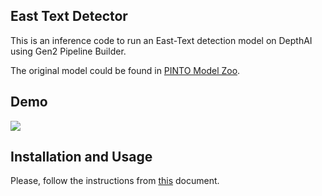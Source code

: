## East Text Detector

This is an inference code to run an East-Text detection model on DepthAI using Gen2 Pipeline Builder.

The original model could be found in [PINTO Model Zoo](https://github.com/PINTO0309/PINTO_model_zoo).

## Demo

![](demo.gif)

## Installation and Usage

Please, follow the instructions from [this](../docs/INSTALLATION_USAGE_GUIDE.md) document.
